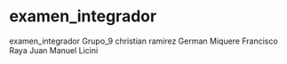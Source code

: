 # examen_integrador
examen_integrador
Grupo_9
christian ramirez
German Miquere
Francisco Raya
Juan Manuel Licini